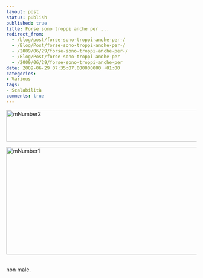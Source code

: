 ```yaml
---
layout: post
status: publish
published: true
title: Forse sono troppi anche per ...
redirect_from: 
  - /blog/post/forse-sono-troppi-anche-per-/
  - /Blog/Post/forse-sono-troppi-anche-per-/
  - /2009/06/29/forse-sono-troppi-anche-per-/
  - /Blog/Post/forse-sono-troppi-anche-per
  - /2009/06/29/forse-sono-troppi-anche-per
date: 2009-06-29 07:35:07.000000000 +01:00
categories:
- Various
tags:
- Scalabilità
comments: true
---
```

<p><a href="http://imperugo.tostring.it/Content/Uploaded/image/mNumber2_4.gif" rel="shadowbox[Forse-sono-troppi-anche-per-];options={counterType:'skip',continuous:true,animSequence:'sync'}"><img SinglelineIgnoreCase singlelineignorecase="" style="border-bottom: 0px; border-left: 0px; display: inline; border-top: 0px; border-right: 0px" title="mNumber2" border="0" alt="mNumber2" width="717" height="84" src="http://imperugo.tostring.it/Content/Uploaded/image/mNumber2_thumb_1.gif" /></a></p>
<p><a href="http://imperugo.tostring.it/Content/Uploaded/image/mNumber1_4.gif" rel="shadowbox[Forse-sono-troppi-anche-per-];options={counterType:'skip',continuous:true,animSequence:'sync'}"><img SinglelineIgnoreCase singlelineignorecase="" style="border-bottom: 0px; border-left: 0px; display: inline; border-top: 0px; border-right: 0px" title="mNumber1" border="0" alt="mNumber1" width="715" height="286" src="http://imperugo.tostring.it/Content/Uploaded/image/mNumber1_thumb_1.gif" /></a>&nbsp;</p>
<p>non male.</p>
